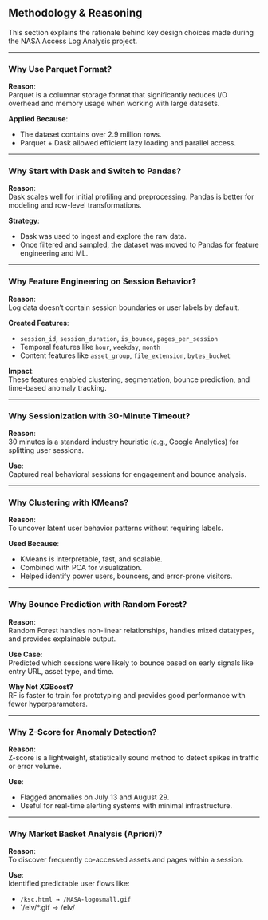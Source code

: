 ## Methodology & Reasoning

This section explains the rationale behind key design choices made during the NASA Access Log Analysis project.

---

### Why Use Parquet Format?

**Reason**:  
Parquet is a columnar storage format that significantly reduces I/O overhead and memory usage when working with large datasets.

**Applied Because**:  
- The dataset contains over 2.9 million rows.  
- Parquet + Dask allowed efficient lazy loading and parallel access.

---

### Why Start with Dask and Switch to Pandas?

**Reason**:  
Dask scales well for initial profiling and preprocessing. Pandas is better for modeling and row-level transformations.

**Strategy**:  
- Dask was used to ingest and explore the raw data.  
- Once filtered and sampled, the dataset was moved to Pandas for feature engineering and ML.

---

### Why Feature Engineering on Session Behavior?

**Reason**:  
Log data doesn’t contain session boundaries or user labels by default.

**Created Features**:  
- `session_id`, `session_duration`, `is_bounce`, `pages_per_session`  
- Temporal features like `hour`, `weekday`, `month`  
- Content features like `asset_group`, `file_extension`, `bytes_bucket`

**Impact**:  
These features enabled clustering, segmentation, bounce prediction, and time-based anomaly tracking.

---

### Why Sessionization with 30-Minute Timeout?

**Reason**:  
30 minutes is a standard industry heuristic (e.g., Google Analytics) for splitting user sessions.

**Use**:  
Captured real behavioral sessions for engagement and bounce analysis.

---

### Why Clustering with KMeans?

**Reason**:  
To uncover latent user behavior patterns without requiring labels.

**Used Because**:  
- KMeans is interpretable, fast, and scalable.  
- Combined with PCA for visualization.  
- Helped identify power users, bouncers, and error-prone visitors.

---

### Why Bounce Prediction with Random Forest?

**Reason**:  
Random Forest handles non-linear relationships, handles mixed datatypes, and provides explainable output.

**Use Case**:  
Predicted which sessions were likely to bounce based on early signals like entry URL, asset type, and time.

**Why Not XGBoost?**  
RF is faster to train for prototyping and provides good performance with fewer hyperparameters.

---

### Why Z-Score for Anomaly Detection?

**Reason**:  
Z-score is a lightweight, statistically sound method to detect spikes in traffic or error volume.

**Use**:  
- Flagged anomalies on July 13 and August 29.  
- Useful for real-time alerting systems with minimal infrastructure.

---

### Why Market Basket Analysis (Apriori)?

**Reason**:  
To discover frequently co-accessed assets and pages within a session.

**Use**:  
Identified predictable user flows like:
- `/ksc.html → /NASA-logosmall.gif`  
- `/elv/*.gif → /elv/
